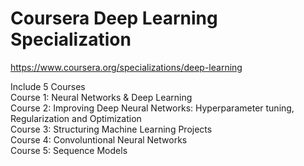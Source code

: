 # Coursera Deep Learning Specialization

https://www.coursera.org/specializations/deep-learning

Include 5 Courses <br>
Course 1: Neural Networks & Deep Learning <br>
Course 2: Improving Deep Neural Networks: Hyperparameter tuning, Regularization and Optimization <br>
Course 3: Structuring Machine Learning Projects <br>
Course 4: Convoluntional Neural Networks <br>
Course 5: Sequence Models <br>
